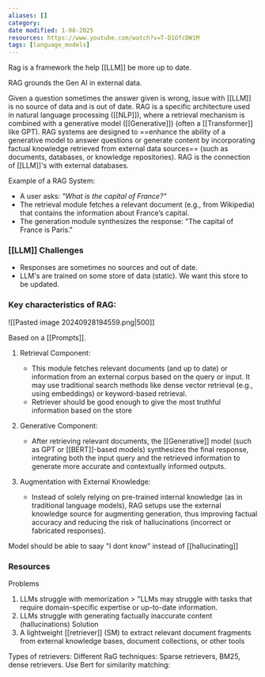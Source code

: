 ```yaml
---
aliases: []
category:
date modified: 1-08-2025
resources: https://www.youtube.com/watch?v=T-D1OfcDW1M
tags: [language_models]
---
```

Rag is a framework the help [[LLM]] be more up to date.

RAG grounds the Gen AI in external data.

Given a question sometimes the answer given is wrong, issue with [[LLM]] is no source of data and is out of date. RAG is a specific architecture used in natural language processing ([[NLP]]), where a retrieval mechanism is combined with a generative model ([[Generative]]) (often a [[Transformer]] like GPT). RAG systems are designed to ==enhance the ability of a generative model to answer questions or generate content by incorporating factual knowledge retrieved from external data sources== (such as documents, databases, or knowledge repositories). RAG is the connection of [[LLM]]'s with external databases. 

 Example of a RAG System:
 - A user asks: *"What is the capital of France?"*
 - The retrieval module fetches a relevant document (e.g., from Wikipedia) that contains the information about France’s capital.
 - The generation module synthesizes the response: "The capital of France is Paris."

### [[LLM]] Challenges
- Responses are sometimes no sources and out of date.
- LLM's are trained on some store of data (static). We want this store to be updated.
### Key characteristics of RAG:

![[Pasted image 20240928194559.png|500]]

Based on a [[Prompts]].

1. Retrieval Component:
   - This module fetches relevant documents (and up to date) or information from an external corpus based on the query or input. It may use traditional search methods like dense vector retrieval (e.g., using embeddings) or keyword-based retrieval.
   - Retriever should be good enough to give the most truthful information based on the store
   
1. Generative Component:
   - After retrieving relevant documents, the [[Generative]] model (such as GPT or [[BERT]]-based models) synthesizes the final response, integrating both the input query and the retrieved information to generate more accurate and contextually informed outputs.
   
1. Augmentation with External Knowledge:
   - Instead of solely relying on pre-trained internal knowledge (as in traditional language models), RAG setups use the external knowledge source for augmenting generation, thus improving factual accuracy and reducing the risk of hallucinations (incorrect or fabricated responses).

Model should be able to saay "I dont know" instead of [[hallucinating]]

### Resources

Problems
1. LLMs struggle with memorization > "LLMs may struggle with
tasks that require domain-specific expertise or up-to-date
information.
2. LLMs struggle with generating factually inaccurate content
(hallucinations)
Solution
3. A lightweight [[retriever]] (SM) to extract relevant document
fragments from external knowledge bases, document collections,
or other tools

Types of retrievers: 
 Different RaG techniques:
 Sparse retrievers, 
 BM25, 
 dense retrievers.
Use Bert for similarity matching:

